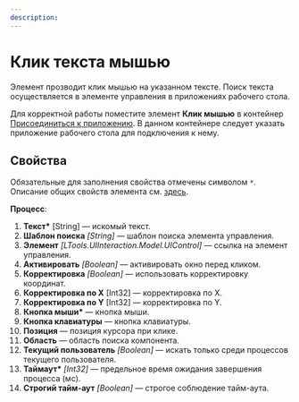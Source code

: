 ```yaml
---
description: 
---
```



# Клик текста мышью

Элемент прозводит клик мышью на указанном тексте. Поиск текста осуществляется в элементе управления в приложениях рабочего стола. 

Для корректной работы поместите элемент **Клик мышью** в контейнер [Присоединиться к приложению](https://docs.primo-rpa.ru/primo-rpa/g_elements/el_basic/els_desktop/el_desktop_attach). В данном контейнере следует указать приложение рабочего стола для подключения к нему.


## Свойства
Обязательные для заполнения свойства отмечены символом `*`. Описание общих свойств элемента см. [здесь](https://docs.primo-rpa.ru/primo-rpa/primo-studio/process/elements#svoistva-elementa).

**Процесс**:

1. **Текст\*** [String] — искомый текст.
1. **Шаблон поиска** *[String]* — шаблон поиска элемента управления.
1. **Элемент** *[LTools.UIInteraction.Model.UIControl]* — ссылка на элемент управления.
1. **Активировать** *[Boolean]* — активировать окно перед кликом.
1. **Корректировка** *[Boolean]* — использовать корректировку координат.
1. **Корректировка по X** [Int32] — корректировка по X.
1. **Корректировка по Y** [Int32] — корректировка по Y.
1. **Кнопка мыши\*** — кнопка мыши.
1. **Кнопка клавиатуры** — кнопка клавиатуры.
1. **Позиция** — позиция курсора при клике.
1. **Область** — область поиска компонента.
1. **Текущий пользователь** *[Boolean]* — искать только среди процессов текущего пользователя.
1. **Таймаут\*** *[Int32]* — предельное время ожидания завершения процесса (мс).
1. **Строгий тайм-аут** *[Boolean]* — строгое соблюдение тайм-аута.
